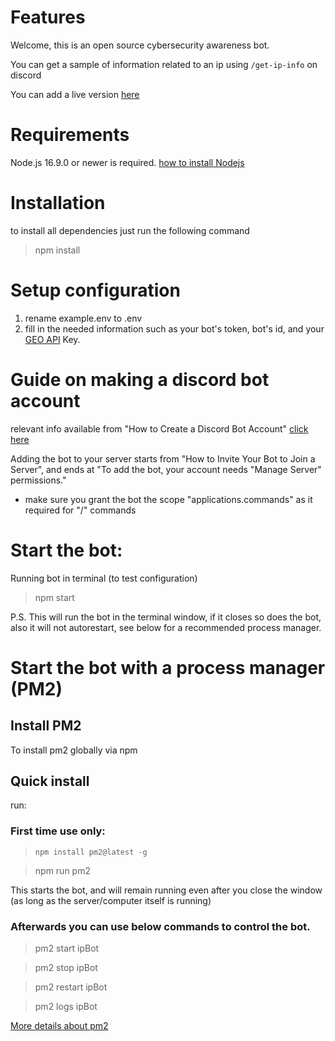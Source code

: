 # Features

Welcome, this is an open source cybersecurity awareness bot.

You can get a sample of information related to an ip using `/get-ip-info` on discord

You can add a live version [here](https://discord.com/api/oauth2/authorize?client_id=1143639792081449020&permissions=0&scope=bot%20applications.commands)

# Requirements

Node.js 16.9.0 or newer is required.
[how to install Nodejs](https://www.pluralsight.com/guides/getting-started-with-nodejs)

# Installation

to install all dependencies just run the following command

> npm install

# Setup configuration

1. rename example.env to .env
2. fill in the needed information such as your bot's token, bot's id, and your [GEO API](https://portal.thatapicompany.com/pages/location-api) Key.

# Guide on making a discord bot account

relevant info available from "How to Create a Discord Bot Account"
[click here](https://www.freecodecamp.org/news/create-a-discord-bot-with-python/)

Adding the bot to your server starts from "How to Invite Your Bot to Join a Server", and ends at "To add the bot, your account needs "Manage Server" permissions."

- make sure you grant the bot the scope "applications.commands" as it required for "/" commands

# Start the bot:

Running bot in terminal (to test configuration)

> npm start

P.S. This will run the bot in the terminal window, if it closes so does the bot, also it will not autorestart, see below for a recommended process manager.

# Start the bot with a process manager (PM2)

## Install PM2

To install pm2 globally via npm

## Quick install

run:

### First time use only:

> `npm install pm2@latest -g`

> npm run pm2

This starts the bot, and will remain running even after you close the window (as long as the server/computer itself is running)

### Afterwards you can use below commands to control the bot.

> pm2 start ipBot

> pm2 stop ipBot

> pm2 restart ipBot

> pm2 logs ipBot

[More details about pm2](https://pm2.keymetrics.io/docs/usage/quick-start/)
